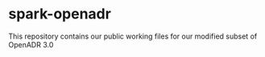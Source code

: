 # spark-openadr

This repository contains our public working files for our modified subset of OpenADR 3.0
